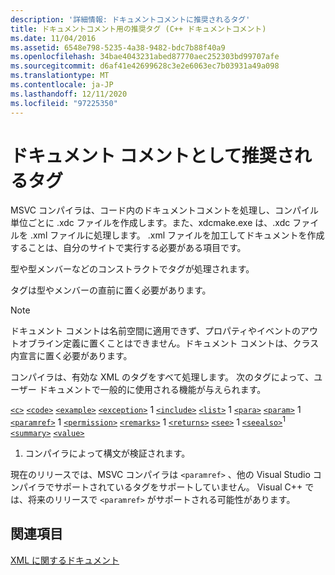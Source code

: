 ```yaml
---
description: '詳細情報: ドキュメントコメントに推奨されるタグ'
title: ドキュメントコメント用の推奨タグ (C++ ドキュメントコメント)
ms.date: 11/04/2016
ms.assetid: 6548e798-5235-4a38-9482-bdc7b88f40a9
ms.openlocfilehash: 34bae4043231abed87770aec252303bd99707afe
ms.sourcegitcommit: d6af41e42699628c3e2e6063ec7b03931a49a098
ms.translationtype: MT
ms.contentlocale: ja-JP
ms.lasthandoff: 12/11/2020
ms.locfileid: "97225350"
---
```

# <a name="recommended-tags-for-documentation-comments"></a>ドキュメント コメントとして推奨されるタグ

MSVC コンパイラは、コード内のドキュメントコメントを処理し、コンパイル単位ごとに .xdc ファイルを作成します。また、xdcmake.exe は、.xdc ファイルを .xml ファイルに処理します。 .xml ファイルを加工してドキュメントを作成することは、自分のサイトで実行する必要がある項目です。

型や型メンバーなどのコンストラクトでタグが処理されます。

タグは型やメンバーの直前に置く必要があります。

> [!NOTE]
> ドキュメント コメントは名前空間に適用できず、プロパティやイベントのアウトオブライン定義に置くことはできません。ドキュメント コメントは、クラス内宣言に置く必要があります。

コンパイラは、有効な XML のタグをすべて処理します。 次のタグによって、ユーザー ドキュメントで一般的に使用される機能が与えられます。

[`<c>`](c-visual-cpp.md)
[`<code>`](code-visual-cpp.md)
[`<example>`](example-visual-cpp.md)
[`<exception>`](exception-visual-cpp.md)<sup></sup> 
 1 [`<include>`](include-visual-cpp.md)<sup></sup> 
 [`<list>`](list-visual-cpp.md) 1 
 [`<para>`](para-visual-cpp.md) 
 [`<param>`](param-visual-cpp.md)<sup></sup> 
 1 [`<paramref>`](paramref-visual-cpp.md)<sup></sup> 
 1 [`<permission>`](permission-visual-cpp.md)<sup></sup> 
 [`<remarks>`](remarks-visual-cpp.md) 1 
 [`<returns>`](returns-visual-cpp.md) 
 [`<see>`](see-visual-cpp.md)<sup></sup> 
 1 [`<seealso>`](seealso-visual-cpp.md)<sup>1</sup>
[`<summary>`](summary-visual-cpp.md)
[`<value>`](value-visual-cpp.md)

1. コンパイラによって構文が検証されます。

現在のリリースでは、MSVC コンパイラは `<paramref>` 、他の Visual Studio コンパイラでサポートされているタグをサポートしていません。 Visual C++ では、将来のリリースで `<paramref>` がサポートされる可能性があります。

## <a name="see-also"></a>関連項目

[XML に関するドキュメント](xml-documentation-visual-cpp.md)
